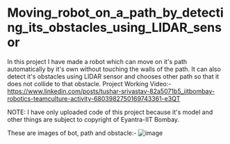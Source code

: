 # Moving_robot_on_a_path_by_detecting_its_obstacles_using_LIDAR_sensor

In this project I have made a robot which can move on it's path automatically by it's own without touching the walls of the path. It can also detect it's obstacles using LIDAR sensor and chooses other path so that it does not collide to that obstacle.
Project Working Video:-    https://www.linkedin.com/posts/tushar-srivastav-82a5071b5_iitbombay-robotics-teamculture-activity-6803982750169743361-e3QT


NOTE: I have only uploaded code of this project because it's model and other things are subject to copyright of Eyantra-IIT Bombay.

These are images of bot, path and obstacle:-
![image](https://user-images.githubusercontent.com/71928146/125317060-53f21a00-e356-11eb-9290-8d1af7935591.png)
